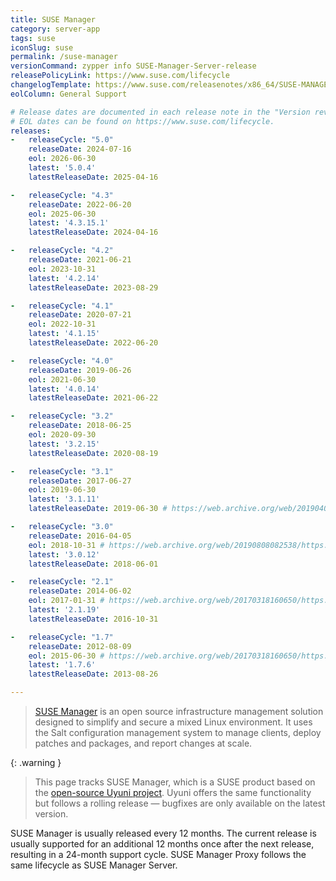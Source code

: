 ```yaml
---
title: SUSE Manager
category: server-app
tags: suse
iconSlug: suse
permalink: /suse-manager
versionCommand: zypper info SUSE-Manager-Server-release
releasePolicyLink: https://www.suse.com/lifecycle
changelogTemplate: https://www.suse.com/releasenotes/x86_64/SUSE-MANAGER/__RELEASE_CYCLE__/
eolColumn: General Support

# Release dates are documented in each release note in the "Version revision history" paragraph.
# EOL dates can be found on https://www.suse.com/lifecycle.
releases:
-   releaseCycle: "5.0"
    releaseDate: 2024-07-16
    eol: 2026-06-30
    latest: '5.0.4'
    latestReleaseDate: 2025-04-16

-   releaseCycle: "4.3"
    releaseDate: 2022-06-20
    eol: 2025-06-30
    latest: '4.3.15.1'
    latestReleaseDate: 2024-04-16

-   releaseCycle: "4.2"
    releaseDate: 2021-06-21
    eol: 2023-10-31
    latest: '4.2.14'
    latestReleaseDate: 2023-08-29

-   releaseCycle: "4.1"
    releaseDate: 2020-07-21
    eol: 2022-10-31
    latest: '4.1.15'
    latestReleaseDate: 2022-06-20

-   releaseCycle: "4.0"
    releaseDate: 2019-06-26
    eol: 2021-06-30
    latest: '4.0.14'
    latestReleaseDate: 2021-06-22

-   releaseCycle: "3.2"
    releaseDate: 2018-06-25
    eol: 2020-09-30
    latest: '3.2.15'
    latestReleaseDate: 2020-08-19

-   releaseCycle: "3.1"
    releaseDate: 2017-06-27
    eol: 2019-06-30
    latest: '3.1.11'
    latestReleaseDate: 2019-06-30 # https://web.archive.org/web/20190407030446/https://www.suse.com/lifecycle/

-   releaseCycle: "3.0"
    releaseDate: 2016-04-05
    eol: 2018-10-31 # https://web.archive.org/web/20190808082538/https://www.suse.com/lifecycle/
    latest: '3.0.12'
    latestReleaseDate: 2018-06-01

-   releaseCycle: "2.1"
    releaseDate: 2014-06-02
    eol: 2017-01-31 # https://web.archive.org/web/20170318160650/https://www.suse.com/lifecycle/
    latest: '2.1.19'
    latestReleaseDate: 2016-10-31

-   releaseCycle: "1.7"
    releaseDate: 2012-08-09
    eol: 2015-06-30 # https://web.archive.org/web/20170318160650/https://www.suse.com/lifecycle/
    latest: '1.7.6'
    latestReleaseDate: 2013-08-26

---
```


> [SUSE Manager](https://www.suse.com/products/suse-manager/) is an open source infrastructure management solution designed to simplify and secure a mixed Linux environment. It uses the Salt configuration management system to manage clients, deploy patches and packages, and report changes at scale.

{: .warning }
> This page tracks SUSE Manager, which is a SUSE product based on the [open-source Uyuni project](https://uyuni-project.org). Uyuni offers the same functionality but follows a rolling release — bugfixes are only available on the latest version.

SUSE Manager is usually released every 12 months. The current release is usually supported for an additional 12 months once after the next release, resulting in a 24-month support cycle. SUSE Manager Proxy follows the same lifecycle as SUSE Manager Server.
